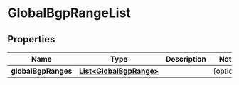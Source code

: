 
# GlobalBgpRangeList

## Properties
Name | Type | Description | Notes
------------ | ------------- | ------------- | -------------
**globalBgpRanges** | [**List&lt;GlobalBgpRange&gt;**](GlobalBgpRange.md) |  |  [optional]



